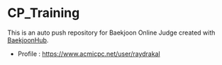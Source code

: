 # CP_Training
This is an auto push repository for Baekjoon Online Judge created with [BaekjoonHub](https://github.com/BaekjoonHub/BaekjoonHub).

- Profile : 
https://www.acmicpc.net/user/raydrakal
